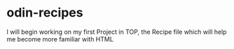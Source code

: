 # odin-recipes
I will begin working on my first Project in TOP, the Recipe file which will help me become more familiar with HTML
